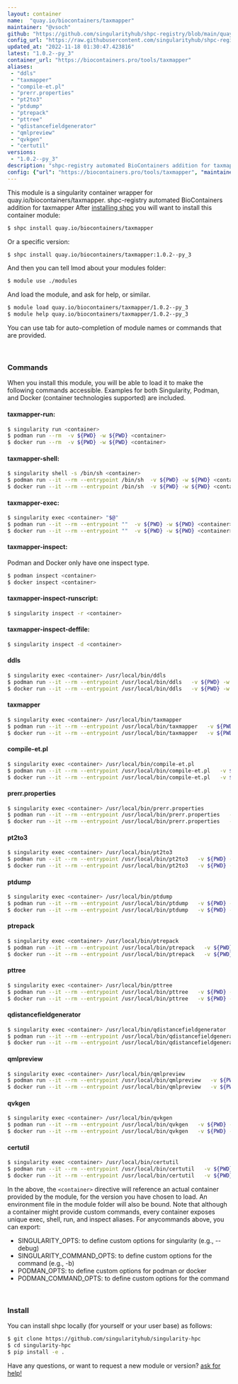 ```yaml
---
layout: container
name:  "quay.io/biocontainers/taxmapper"
maintainer: "@vsoch"
github: "https://github.com/singularityhub/shpc-registry/blob/main/quay.io/biocontainers/taxmapper/container.yaml"
config_url: "https://raw.githubusercontent.com/singularityhub/shpc-registry/main/quay.io/biocontainers/taxmapper/container.yaml"
updated_at: "2022-11-18 01:30:47.423816"
latest: "1.0.2--py_3"
container_url: "https://biocontainers.pro/tools/taxmapper"
aliases:
 - "ddls"
 - "taxmapper"
 - "compile-et.pl"
 - "prerr.properties"
 - "pt2to3"
 - "ptdump"
 - "ptrepack"
 - "pttree"
 - "qdistancefieldgenerator"
 - "qmlpreview"
 - "qvkgen"
 - "certutil"
versions:
 - "1.0.2--py_3"
description: "shpc-registry automated BioContainers addition for taxmapper"
config: {"url": "https://biocontainers.pro/tools/taxmapper", "maintainer": "@vsoch", "description": "shpc-registry automated BioContainers addition for taxmapper", "latest": {"1.0.2--py_3": "sha256:080f59425c21689eba6561f7ac7602b0950d75eca67b8f8da268e033da281eee"}, "tags": {"1.0.2--py_3": "sha256:080f59425c21689eba6561f7ac7602b0950d75eca67b8f8da268e033da281eee"}, "docker": "quay.io/biocontainers/taxmapper", "aliases": {"ddls": "/usr/local/bin/ddls", "taxmapper": "/usr/local/bin/taxmapper", "compile-et.pl": "/usr/local/bin/compile-et.pl", "prerr.properties": "/usr/local/bin/prerr.properties", "pt2to3": "/usr/local/bin/pt2to3", "ptdump": "/usr/local/bin/ptdump", "ptrepack": "/usr/local/bin/ptrepack", "pttree": "/usr/local/bin/pttree", "qdistancefieldgenerator": "/usr/local/bin/qdistancefieldgenerator", "qmlpreview": "/usr/local/bin/qmlpreview", "qvkgen": "/usr/local/bin/qvkgen", "certutil": "/usr/local/bin/certutil"}}
---
```


This module is a singularity container wrapper for quay.io/biocontainers/taxmapper.
shpc-registry automated BioContainers addition for taxmapper
After [installing shpc](#install) you will want to install this container module:


```bash
$ shpc install quay.io/biocontainers/taxmapper
```

Or a specific version:

```bash
$ shpc install quay.io/biocontainers/taxmapper:1.0.2--py_3
```

And then you can tell lmod about your modules folder:

```bash
$ module use ./modules
```

And load the module, and ask for help, or similar.

```bash
$ module load quay.io/biocontainers/taxmapper/1.0.2--py_3
$ module help quay.io/biocontainers/taxmapper/1.0.2--py_3
```

You can use tab for auto-completion of module names or commands that are provided.

<br>

### Commands

When you install this module, you will be able to load it to make the following commands accessible.
Examples for both Singularity, Podman, and Docker (container technologies supported) are included.

#### taxmapper-run:

```bash
$ singularity run <container>
$ podman run --rm  -v ${PWD} -w ${PWD} <container>
$ docker run --rm  -v ${PWD} -w ${PWD} <container>
```

#### taxmapper-shell:

```bash
$ singularity shell -s /bin/sh <container>
$ podman run --it --rm --entrypoint /bin/sh  -v ${PWD} -w ${PWD} <container>
$ docker run --it --rm --entrypoint /bin/sh  -v ${PWD} -w ${PWD} <container>
```

#### taxmapper-exec:

```bash
$ singularity exec <container> "$@"
$ podman run --it --rm --entrypoint ""  -v ${PWD} -w ${PWD} <container> "$@"
$ docker run --it --rm --entrypoint ""  -v ${PWD} -w ${PWD} <container> "$@"
```

#### taxmapper-inspect:

Podman and Docker only have one inspect type.

```bash
$ podman inspect <container>
$ docker inspect <container>
```

#### taxmapper-inspect-runscript:

```bash
$ singularity inspect -r <container>
```

#### taxmapper-inspect-deffile:

```bash
$ singularity inspect -d <container>
```


#### ddls

```bash
$ singularity exec <container> /usr/local/bin/ddls
$ podman run --it --rm --entrypoint /usr/local/bin/ddls   -v ${PWD} -w ${PWD} <container> -c " $@"
$ docker run --it --rm --entrypoint /usr/local/bin/ddls   -v ${PWD} -w ${PWD} <container> -c " $@"
```


#### taxmapper

```bash
$ singularity exec <container> /usr/local/bin/taxmapper
$ podman run --it --rm --entrypoint /usr/local/bin/taxmapper   -v ${PWD} -w ${PWD} <container> -c " $@"
$ docker run --it --rm --entrypoint /usr/local/bin/taxmapper   -v ${PWD} -w ${PWD} <container> -c " $@"
```


#### compile-et.pl

```bash
$ singularity exec <container> /usr/local/bin/compile-et.pl
$ podman run --it --rm --entrypoint /usr/local/bin/compile-et.pl   -v ${PWD} -w ${PWD} <container> -c " $@"
$ docker run --it --rm --entrypoint /usr/local/bin/compile-et.pl   -v ${PWD} -w ${PWD} <container> -c " $@"
```


#### prerr.properties

```bash
$ singularity exec <container> /usr/local/bin/prerr.properties
$ podman run --it --rm --entrypoint /usr/local/bin/prerr.properties   -v ${PWD} -w ${PWD} <container> -c " $@"
$ docker run --it --rm --entrypoint /usr/local/bin/prerr.properties   -v ${PWD} -w ${PWD} <container> -c " $@"
```


#### pt2to3

```bash
$ singularity exec <container> /usr/local/bin/pt2to3
$ podman run --it --rm --entrypoint /usr/local/bin/pt2to3   -v ${PWD} -w ${PWD} <container> -c " $@"
$ docker run --it --rm --entrypoint /usr/local/bin/pt2to3   -v ${PWD} -w ${PWD} <container> -c " $@"
```


#### ptdump

```bash
$ singularity exec <container> /usr/local/bin/ptdump
$ podman run --it --rm --entrypoint /usr/local/bin/ptdump   -v ${PWD} -w ${PWD} <container> -c " $@"
$ docker run --it --rm --entrypoint /usr/local/bin/ptdump   -v ${PWD} -w ${PWD} <container> -c " $@"
```


#### ptrepack

```bash
$ singularity exec <container> /usr/local/bin/ptrepack
$ podman run --it --rm --entrypoint /usr/local/bin/ptrepack   -v ${PWD} -w ${PWD} <container> -c " $@"
$ docker run --it --rm --entrypoint /usr/local/bin/ptrepack   -v ${PWD} -w ${PWD} <container> -c " $@"
```


#### pttree

```bash
$ singularity exec <container> /usr/local/bin/pttree
$ podman run --it --rm --entrypoint /usr/local/bin/pttree   -v ${PWD} -w ${PWD} <container> -c " $@"
$ docker run --it --rm --entrypoint /usr/local/bin/pttree   -v ${PWD} -w ${PWD} <container> -c " $@"
```


#### qdistancefieldgenerator

```bash
$ singularity exec <container> /usr/local/bin/qdistancefieldgenerator
$ podman run --it --rm --entrypoint /usr/local/bin/qdistancefieldgenerator   -v ${PWD} -w ${PWD} <container> -c " $@"
$ docker run --it --rm --entrypoint /usr/local/bin/qdistancefieldgenerator   -v ${PWD} -w ${PWD} <container> -c " $@"
```


#### qmlpreview

```bash
$ singularity exec <container> /usr/local/bin/qmlpreview
$ podman run --it --rm --entrypoint /usr/local/bin/qmlpreview   -v ${PWD} -w ${PWD} <container> -c " $@"
$ docker run --it --rm --entrypoint /usr/local/bin/qmlpreview   -v ${PWD} -w ${PWD} <container> -c " $@"
```


#### qvkgen

```bash
$ singularity exec <container> /usr/local/bin/qvkgen
$ podman run --it --rm --entrypoint /usr/local/bin/qvkgen   -v ${PWD} -w ${PWD} <container> -c " $@"
$ docker run --it --rm --entrypoint /usr/local/bin/qvkgen   -v ${PWD} -w ${PWD} <container> -c " $@"
```


#### certutil

```bash
$ singularity exec <container> /usr/local/bin/certutil
$ podman run --it --rm --entrypoint /usr/local/bin/certutil   -v ${PWD} -w ${PWD} <container> -c " $@"
$ docker run --it --rm --entrypoint /usr/local/bin/certutil   -v ${PWD} -w ${PWD} <container> -c " $@"
```



In the above, the `<container>` directive will reference an actual container provided
by the module, for the version you have chosen to load. An environment file in the
module folder will also be bound. Note that although a container
might provide custom commands, every container exposes unique exec, shell, run, and
inspect aliases. For anycommands above, you can export:

 - SINGULARITY_OPTS: to define custom options for singularity (e.g., --debug)
 - SINGULARITY_COMMAND_OPTS: to define custom options for the command (e.g., -b)
 - PODMAN_OPTS: to define custom options for podman or docker
 - PODMAN_COMMAND_OPTS: to define custom options for the command

<br>

### Install

You can install shpc locally (for yourself or your user base) as follows:

```bash
$ git clone https://github.com/singularityhub/singularity-hpc
$ cd singularity-hpc
$ pip install -e .
```

Have any questions, or want to request a new module or version? [ask for help!](https://github.com/singularityhub/singularity-hpc/issues)
